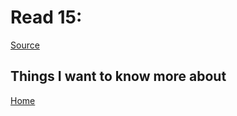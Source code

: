 # Read 15:

[Source]()



## Things I want to know more about

[Home](https://sfpagalan.github.io/reading-notes/)